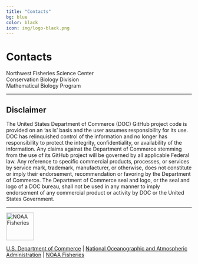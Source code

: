 ```yaml
---
title: "Contacts"
bg: blue
color: black
icon: img/logo-black.png
---
```


# Contacts

<style>
ul {
  list-style-type: none;
}
</style>

<div id="contactscontainer">

<div id="contactsbox">
<a href="https://www.fisheries.noaa.gov/about/northwest-fisheries-science-center" style="text-decoration:none">Northwest Fisheries Science Center</a>
</div>

<div id="contactsbox">
<a href="https://www.fisheries.noaa.gov/about/conservation-biology-division-northwest-fisheries-science-center" style="text-decoration:none">Conservation Biology Division</a>
</div>

<div id="contactsbox">
<a href="https://www.fisheries.noaa.gov/west-coast/science-data/mathematical-biology-and-systems-monitoring-pacific-northwest" style="text-decoration:none">Mathematical Biology Program</a>
</div>

</div>

***

## Disclaimer

The United States Department of Commerce (DOC) GitHub project code is provided on an ‘as is’ basis and the user assumes responsibility for its use. 
DOC has relinquished control of the information and no longer has responsibility to protect the integrity, confidentiality, or availability of the 
information. Any claims against the Department of Commerce stemming from the use of its GitHub project will be governed by all applicable Federal law. 
Any reference to specific commercial products, processes, or services by service mark, trademark, manufacturer, or otherwise, does not constitute or 
imply their endorsement, recommendation or favoring by the Department of Commerce. The Department of Commerce seal and logo, or the seal and logo of a 
DOC bureau, shall not be used in any manner to imply endorsement of any commercial product or activity by DOC or the United States Government.

***

<img src="https://raw.githubusercontent.com/nmfs-general-modeling-tools/nmfspalette/main/man/figures/noaa-fisheries-rgb-2line-horizontal-small.png" height="75px" alt="NOAA Fisheries" style="height: 75px;"> 

[U.S. Department of Commerce](https://www.commerce.gov/) | [National Oceanographic and Atmospheric Administration](https://www.noaa.gov) | [NOAA Fisheries](https://www.fisheries.noaa.gov/)



